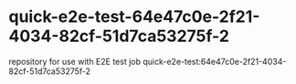 # quick-e2e-test-64e47c0e-2f21-4034-82cf-51d7ca53275f-2
repository for use with E2E test job quick-e2e-test:64e47c0e-2f21-4034-82cf-51d7ca53275f-2

